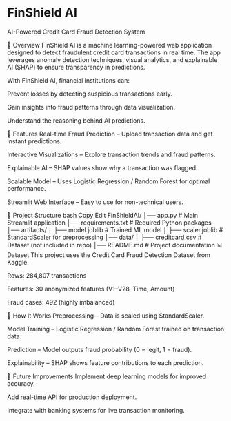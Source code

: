 # FinShield AI
AI-Powered Credit Card Fraud Detection System

📌 Overview
FinShield AI is a machine learning-powered web application designed to detect fraudulent credit card transactions in real time. The app leverages anomaly detection techniques, visual analytics, and explainable AI (SHAP) to ensure transparency in predictions.

With FinShield AI, financial institutions can:

Prevent losses by detecting suspicious transactions early.

Gain insights into fraud patterns through data visualization.

Understand the reasoning behind AI predictions.

🚀 Features
Real-time Fraud Prediction – Upload transaction data and get instant predictions.

Interactive Visualizations – Explore transaction trends and fraud patterns.

Explainable AI – SHAP values show why a transaction was flagged.

Scalable Model – Uses Logistic Regression / Random Forest for optimal performance.

Streamlit Web Interface – Easy to use for non-technical users.

📂 Project Structure
bash
Copy
Edit
FinShieldAI/
│── app.py                  # Main Streamlit application
│── requirements.txt        # Required Python packages
│── artifacts/
│   ├── model.joblib        # Trained ML model
│   ├── scaler.joblib       # StandardScaler for preprocessing
│── data/
│   ├── creditcard.csv      # Dataset (not included in repo)
│── README.md               # Project documentation
📊 Dataset
This project uses the Credit Card Fraud Detection Dataset from Kaggle.

Rows: 284,807 transactions

Features: 30 anonymized features (V1–V28, Time, Amount)

Fraud cases: 492 (highly imbalanced)


🧠 How It Works
Preprocessing – Data is scaled using StandardScaler.

Model Training – Logistic Regression / Random Forest trained on transaction data.

Prediction – Model outputs fraud probability (0 = legit, 1 = fraud).

Explainability – SHAP shows feature contributions to each prediction.

📌 Future Improvements
Implement deep learning models for improved accuracy.

Add real-time API for production deployment.

Integrate with banking systems for live transaction monitoring.


